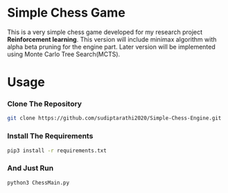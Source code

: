 # Simple Chess Game
This is a very simple chess game developed for my research project **Reinforcement learning**.
This version will include minimax algorithm with alpha beta pruning for the engine part.
Later version will be implemented using Monte Carlo Tree Search(MCTS).

# Usage
### Clone The Repository
```bash
git clone https://github.com/sudiptarathi2020/Simple-Chess-Engine.git
```
### Install The Requirements
```bash
pip3 install -r requirements.txt
```
### And Just Run
```python
python3 ChessMain.py
```